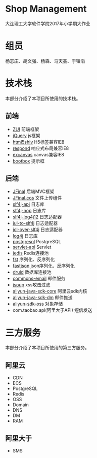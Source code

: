 # Shop Management

大连理工大学软件学院2017年小学期大作业

# 组员

 杨志庄、胡文强、杨森、马天荟、于镇滔

# 技术栈
本部分介绍了本项目所使用的技术栈。

## 前端
* [ZUI](http://zui.sexy/) 前端框架
* [jQuery](http://jquery.com/) js框架
* [html5shiv](https://github.com/aFarkas/html5shiv/) H5标签兼容IE8
* [respond](https://github.com/scottjehl/respond) 响应式布局兼容IE8
* [excanvas](https://code.google.com/p/explorercanvas/) canvas兼容IE8
* [bootbox](http://bootboxjs.com/#) 提示框

## 后端
* [JFinal](https://mvnrepository.com/artifact/com.jfinal/jfinal) 后端MVC框架
* [JFinal.cos](https://mvnrepository.com/artifact/com.jfinal/cos) 文件上传组件
* [slf4j-api](https://mvnrepository.com/artifact/org.slf4j/slf4j-api) 日志库
* [slf4j-nop](https://mvnrepository.com/artifact/org.slf4j/slf4j-nop) 日志库
* [slf4j-log4j12](https://mvnrepository.com/artifact/org.slf4j/slf4j-log4j12) 日志适配器
* [jul-to-slf4j](https://mvnrepository.com/artifact/org.slf4j/jul-to-slf4j) 日志适配器
* [jcl-over-slf4j](https://mvnrepository.com/artifact/org.slf4j/jcl-over-slf4j) 日志适配器
* [log4j](https://mvnrepository.com/artifact/log4j/log4j) 日志库
* [postgresql](https://mvnrepository.com/artifact/org.postgresql/postgresql) PostgreSQL
* [servlet-api](https://mvnrepository.com/artifact/javax.servlet/javax.servlet-api) Servlet
* [jedis](https://mvnrepository.com/artifact/redis.clients/jedis) Redis连接池
* [fst](https://mvnrepository.com/artifact/de.ruedigermoeller/fst) 序列化、反序列化
* [fastjson](https://mvnrepository.com/artifact/com.alibaba/fastjson) json序列化、反序列化
* [druid](https://mvnrepository.com/artifact/com.alibaba/druid) 数据库连接池
* [commons-email](https://mvnrepository.com/artifact/org.apache.commons/commons-email) 邮件服务
* [jsoup](https://mvnrepository.com/artifact/org.jsoup/jsoup) xss攻击过滤
* [aliyun-java-sdk-core](https://mvnrepository.com/artifact/com.aliyun/aliyun-java-sdk-core) 阿里云sdk内核
* [aliyun-java-sdk-dm](https://mvnrepository.com/artifact/https://mvnrepository.com/artifact/com.aliyun/aliyun-java-sdk-dm) 邮件推送
* [aliyun-sdk-oss](https://mvnrepository.com/artifact/com.aliyun.oss/aliyun-sdk-oss) 对象存储
* com.taobao.api(阿里大于API) 短信发送

# 三方服务
本部分介绍了本项目所使用的第三方服务。

## 阿里云
* CDN
* ECS
* PostgreSQL
* Redis
* OSS
* Domain
* DNS
* DM
* RAM

## 阿里大于
* SMS